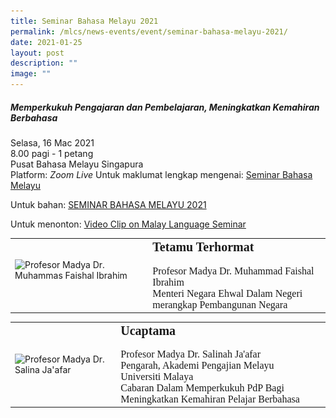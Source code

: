 ```yaml
---
title: Seminar Bahasa Melayu 2021
permalink: /mlcs/news-events/event/seminar-bahasa-melayu-2021/
date: 2021-01-25
layout: post
description: ""
image: ""
---
```

##### Memperkukuh Pengajaran dan Pembelajaran, Meningkatkan Kemahiran Berbahasa

  
Selasa, 16 Mac 2021  
8.00 pagi - 1 petang  
Pusat Bahasa Melayu Singapura  
Platform: _Zoom Live_  Untuk maklumat lengkap mengenai: [Seminar Bahasa Melayu](/mlcs/professional-development-programmes/signature-programme-program-teras/malay-language-seminar)  
  
Untuk bahan: [SEMINAR BAHASA MELAYU 2021](/mlcs/resources/malay-language-seminar-seminar-bahasa-melayu-publications/seminar-bahasa-melayu-2021)  
  
Untuk menonton: [Video Clip on Malay Language Seminar](/mlcs/resources/video/video-clip-on-malay-language-seminar)  
  

<table style="box-sizing: border-box;"><tbody style="box-sizing: border-box;"><tr style="box-sizing: border-box;"><td style="box-sizing: border-box;"><img src="![](/images/dr-faishal.png)" data-displaymode="Thumbnail" alt="Profesor Madya Dr. Muhammas Faishal Ibrahim" title="Profesor Madya Dr. Muhammas Faishal Ibrahim" style="box-sizing: border-box; border-style: none; margin: 10px 10px 10px 0px; max-width: 100%;">&nbsp;</td><td style="box-sizing: border-box; text-align: left;"><span style="box-sizing: border-box; font-family: &quot;Times New Roman&quot;; font-size: 16px;"><span style="box-sizing: border-box; font-size: 20px;"><strong style="box-sizing: border-box; font-weight: 600;">Tetamu Terhormat</strong>&nbsp;</span><br style="box-sizing: border-box;"><br style="box-sizing: border-box;">Profesor Madya Dr. Muhammad Faishal Ibrahim<br style="box-sizing: border-box;">Menteri Negara Ehwal Dalam Negeri merangkap Pembangunan Negara&nbsp;</span><br style="box-sizing: border-box;"></td></tr></tbody></table>

  

<table style="box-sizing: border-box;"><tbody style="box-sizing: border-box;"><tr style="box-sizing: border-box;"><td style="box-sizing: border-box;"><img src="![](/images/dr-salinah.png)" data-displaymode="Thumbnail" alt="Profesor Madya Dr. Salina Ja'afar" title="Profesor Madya Dr. Salina Ja'afar" style="box-sizing: border-box; border-style: none; margin: 10px 10px 10px 0px; max-width: 100%;"></td><td style="box-sizing: border-box; text-align: left;"><span style="box-sizing: border-box; font-size: 20px; font-family: &quot;Times New Roman&quot;;"><strong style="box-sizing: border-box; font-weight: 600;">Ucaptama</strong>&nbsp;</span>&nbsp;<br style="box-sizing: border-box;"><br style="box-sizing: border-box;"><span style="box-sizing: border-box; font-family: &quot;Times New Roman&quot;; font-size: 16px;">Profesor Madya Dr. Salinah Ja'afar<br style="box-sizing: border-box;">Pengarah, Akademi Pengajian Melayu<br style="box-sizing: border-box;">Universiti Malaya<br style="box-sizing: border-box;">Cabaran Dalam Memperkukuh PdP Bagi Meningkatkan Kemahiran Pelajar Berbahasa</span></td></tr></tbody></table>